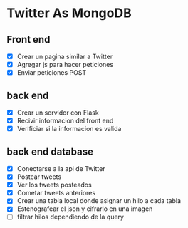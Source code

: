 # Twitter As MongoDB

## Front end
* [x] Crear un pagina similar a Twitter
* [x] Agregar js para hacer peticiones
* [x] Enviar peticiones POST

## back end
* [x] Crear un servidor con Flask
* [x] Recivir informacion del front end
* [x] Verificiar si la informacion es valida

## back end database
* [x] Conectarse a la api de Twitter
* [x] Postear tweets
* [x] Ver los tweets posteados
* [x] Cometar tweets anteriores
* [x] Crear una tabla local donde asignar un hilo a cada tabla
* [x] Estenografear el json y cifrarlo en una imagen
* [ ] filtrar hilos dependiendo de la query

